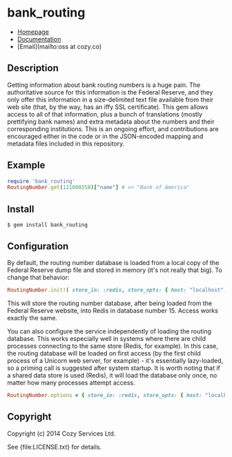 # bank_routing

* [Homepage](https://github.com/cozy-oss/bank_routing)
* [Documentation](http://rubydoc.info/gems/bank_routing/frames)
* [Email](mailto:oss at cozy.co)

## Description

Getting information about bank routing numbers is a huge pain. The authoritative source for this information is the Federal Reserve, and they only offer this information in a size-delimited text file available from their web site (that, by the way, has an iffy SSL certificate). This gem allows access to all of that information, plus a bunch of translations (mostly prettifying bank names) and extra metadata about the numbers and their corresponding institutions. This is an ongoing effort, and contributions are encouraged either in the code or in the JSON-encoded mapping and metadata files included in this repository.

## Example

```ruby
require 'bank_routing'
RoutingNumber.get(121000358)["name"] # => "Bank of America"
```

## Install

    $ gem install bank_routing

## Configuration

By default, the routing number database is loaded from a local copy of the Federal Reserve dump file and stored in memory (it's not really that big). To change that behavior:

```ruby
RoutingNumber.init!( store_in: :redis, store_opts: { host: "localhost", db: 15 }, fetch_fed_data: true )
```

This will store the routing number database, after being loaded from the Federal Reserve website, into Redis in database number 15. Access works exactly the same.

You can also configure the service independently of loading the routing database. This works especially well in systems where there are child processes connecting to the same store (Redis, for example). In this case, the routing database will be loaded on first access (by the first child process of a Unicorn web server, for example) - it's essentially lazy-loaded, so a priming call is suggested after system startup. It is worth noting that if a shared data store is used (Redis), it will load the database only once, no matter how many processes attempt access.

```ruby
RoutingNumber.options = { store_in: :redis, store_opts: { host: "localhost", db: 15 }, fetch_fed_data: true }
```

## Copyright

Copyright (c) 2014 Cozy Services Ltd.

See {file:LICENSE.txt} for details.
